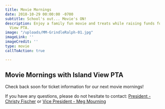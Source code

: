 ```yaml
---
title: Movie Mornings
date: 2018-10-29 00:00:00 -0700
subtitle: School's out... Movie's ON!
description: Enjoy a family fun movie and treats while raising funds for the Island
  View PTA.
image: "/uploads/MM-GrindleRalph-01.jpg"
imageLink: ''
imageCredit: ''
type: movie
callToAction: true

---
```

## Movie Mornings with Island View PTA

Check back soon for ticket information for our next movie mornings!

If you have any questions, please do not hesitate to contact: [President - Christy Fischer](mailto:president@islandviewpta.org) or [Vice President - Meg Mourning](mailto:vicepresident@islandviewpta.org)